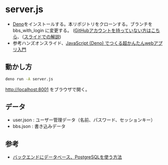 # server.js

- [Deno](https://deno.land)をインストールする。本リポジトリをクローンする。ブランチを bbs_with_login に変更する。 ([GitHubアカウントを持っていない方はこちら](https://github.com/code4sabae/website/blob/master/README.md)、（[スライドでの解説](https://github.com/code4fukui/slide/blob/main/GitHub%E3%81%AF%E3%81%97%E3%82%99%E3%82%81%E3%81%AE%E3%81%84%E3%81%A3%E3%81%BB%E3%82%9A.pdf))
- 参考ハンズオンスライド、[JavaScript (Deno) でつくる超かんたんwebアプリ入門](https://taisukef.github.io/server.js/JavaScript(Deno)%E3%81%A7web%E3%82%A2%E3%83%97%E3%83%AA%E5%85%A5%E9%96%80.pdf)

## 動かし方

```bash
deno run -A server.js
```

[http://localhost:8001](http://localhost:8001) をブラウザで開く。

## データ

- user.json : ユーザー管理データ（名前、パスワード、セッションキー）
- bbs.json : 書き込みデータ

## 参考

- [バックエンドにデータベース、PostgreSQLを使う方法](https://github.com/code4fukui/DB_PostgreSQL)


